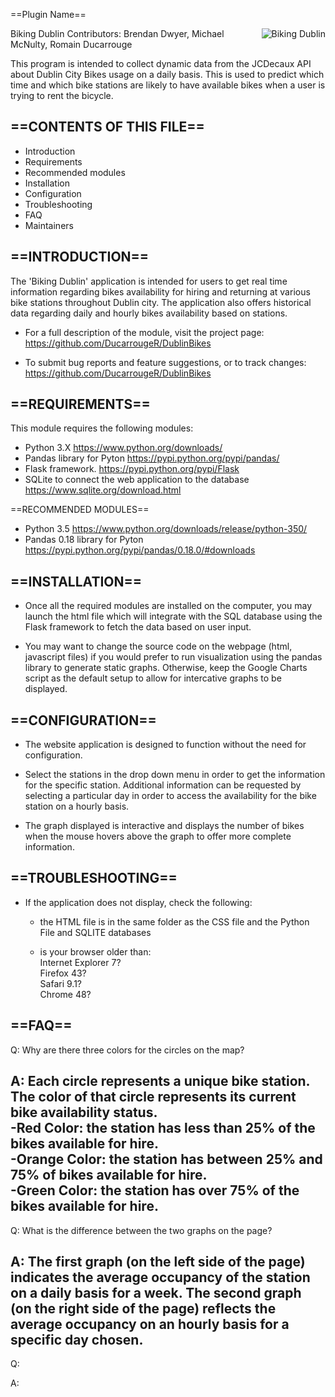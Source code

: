 
==Plugin Name==

Biking Dublin
<img src="http://www.transportforireland.ie/assets/dublin-bikes2.png"
 alt="Biking Dublin" title="BikingDublin" align="right" />
Contributors: Brendan Dwyer, Michael McNulty, Romain Ducarrouge  
 

This program is intended to collect dynamic data from the JCDecaux API about Dublin City Bikes
usage on a daily basis. 
This is used to predict which time and which bike stations are likely to have available bikes 
when a user is trying to rent the bicycle.


==CONTENTS OF THIS FILE==
-------------------------
   
 * Introduction
 * Requirements
 * Recommended modules
 * Installation
 * Configuration
 * Troubleshooting
 * FAQ
 * Maintainers

 
==INTRODUCTION==
----------------
The 'Biking Dublin' application is intended for users to get real time information regarding
bikes availability for hiring and returning at various bike stations throughout Dublin city.
The application also offers historical data regarding daily and hourly bikes availability 
based on stations.

 * For a full description of the module, visit the project page:
   https://github.com/DucarrougeR/DublinBikes

 * To submit bug reports and feature suggestions, or to track changes:
   https://github.com/DucarrougeR/DublinBikes
 
 
==REQUIREMENTS==
----------------
This module requires the following modules:

 * Python 3.X 
		https://www.python.org/downloads/
 * Pandas library for Pyton
		https://pypi.python.org/pypi/pandas/
 * Flask framework.
		https://pypi.python.org/pypi/Flask
 * SQLite to connect the web application to the database
		https://www.sqlite.org/download.html
 
 
==RECOMMENDED MODULES==

 * Python 3.5
		https://www.python.org/downloads/release/python-350/
 * Pandas 0.18 library for Pyton
		https://pypi.python.org/pypi/pandas/0.18.0/#downloads
 
 
==INSTALLATION==
----------------
 * 	Once all the required modules are installed on the computer, you may launch the html file which
	will integrate with the SQL database using the Flask framework to fetch the data based on user input.

 * 	You may want to change the source code on the webpage (html, javascript files) if you would prefer to run 
	visualization using the pandas library to generate static graphs. Otherwise, keep the Google Charts script 
	as the default setup to allow for intercative graphs to be displayed.
 
 
==CONFIGURATION==
-----------------
 * 	The website application is designed to function without the need for configuration.

 * 	Select the stations in the drop down menu in order to get the information for the specific station.
	Additional information can be requested by selecting a particular day in order to access the 
	availability for the bike station on a hourly basis.

 * 	The graph displayed is interactive and displays the number of bikes when the mouse hovers above the 
	graph to offer more complete information.
 
 
==TROUBLESHOOTING==
-------------------
 * If the application does not display, check the following:

   - the HTML file is in the same folder as the CSS file and the Python File and SQLITE databases

   - is your browser older than:   
		Internet Explorer 7?   
		Firefox 43?   
		Safari 9.1?   
		Chrome 48?  

==FAQ==
-------

Q: 	Why are there three colors for the circles on the map?

A: 	Each circle represents a unique bike station. The color of that circle represents its
	current bike availability status.   
	-Red Color: the station has less than 25% of the bikes available for hire.  
	-Orange Color: the station has between 25% and 75% of bikes available for hire.  
	-Green Color: the station has over 75% of the bikes available for hire.  
 ----------------------------------------------------------------------------------------------------------
 Q:	What is the difference between the two graphs on the page?
 
 A:	The first graph (on the left side of the page) indicates the average occupancy of the station on a 
	daily basis for a week. The second graph (on the right side of the page) reflects the average occupancy 
	on an hourly basis for a specific day chosen. 
 ----------------------------------------------------------------------------------------------------------
 Q:	
 
 A:	
 
 